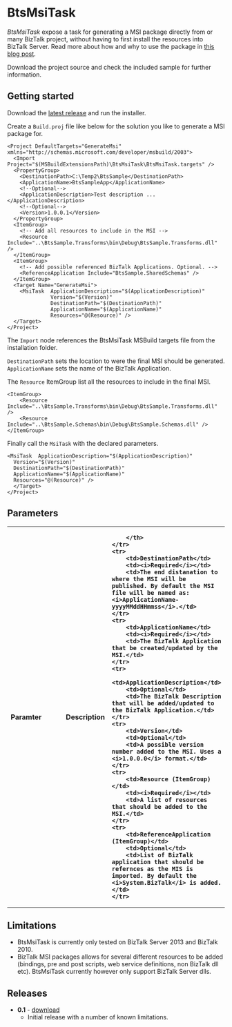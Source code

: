 # BtsMsiTask #
*BtsMsiTask* expose a task for generating a MSI package directly from or many BizTalk project, without having to first install the resources into BizTalk Server. Read more about how and why to use the package in [this blog post](http://www.richardhallgren.com/export-biztalk-server-msi-packages-directly-from-visual-studio-using-btsmsitask/).

Download the project source and check the included sample for further information.

## Getting started ##
Download the [latest release](http://blogblob.blob.core.windows.net/btsmsitask/BtsMsiTask-0.1.exe) and run the installer.

Create a `Build.proj` file like below for the solution you like to generate a MSI package for.

	<Project DefaultTargets="GenerateMsi" xmlns="http://schemas.microsoft.com/developer/msbuild/2003">
	  <Import Project="$(MSBuildExtensionsPath)\BtsMsiTask\BtsMsiTask.targets" />
	  <PropertyGroup>
	    <DestinationPath>C:\Temp2\BtsSample</DestinationPath>
	    <ApplicationName>BtsSampleApp</ApplicationName>
	    <!--Optional-->
	    <ApplicationDescription>Test description ...</ApplicationDescription>
	    <!--Optional-->
	    <Version>1.0.0.1</Version>
	  </PropertyGroup>
	  <ItemGroup>
		<!-- Add all resources to include in the MSI -->
	    <Resource Include="..\BtsSample.Transforms\bin\Debug\BtsSample.Transforms.dll" />
	  </ItemGroup>
	  <ItemGroup>
		<!-- Add possible referenced BizTalk Applications. Optional. -->
	    <ReferenceApplication Include="BtsSample.SharedSchemas" />
	  </ItemGroup>
	  <Target Name="GenerateMsi">
	    <MsiTask  ApplicationDescription="$(ApplicationDescription)"
	              Version="$(Version)"
	              DestinationPath="$(DestinationPath)"
	              ApplicationName="$(ApplicationName)"
	              Resources="@(Resource)" />
	  </Target>
	</Project>

	 
The `Import` node references the BtsMsiTask MSBuild targets file from the installation folder.

`DestinationPath` sets the location to were the final MSI should be generated. `ApplicationName` sets the name of the BizTalk Application. 

The `Resource` ItemGroup list all the resources to include in the final MSI.

    <ItemGroup>
		<Resource Include="..\BtsSample.Transforms\bin\Debug\BtsSample.Transforms.dll" />
 		<Resource Include="..\BtsSample.Schemas\bin\Debug\BtsSample.Schemas.dll" />
	</ItemGroup>

Finally call the `MsiTask` with the declared parameters.

    <MsiTask  ApplicationDescription="$(ApplicationDescription)"
      Version="$(Version)"
      DestinationPath="$(DestinationPath)" 
      ApplicationName="$(ApplicationName)" 
      Resources="@(Resource)" />
      </Target>
    </Project> 


## Parameters ##
<table border="0" cellpadding="3" cellspacing="0" width="90%" id="tasksTable">
	<tr>
		<th align="left" width="190">
        Paramter
        </th>
        <th align="left">
            Description
        </th>
        <th align="left">
            
        </th>
    </tr>
    <tr>
		<td>DestinationPath</td>
		<td><i>Required</i></td>
		<td>The end distanation to where the MSI will be published. By default the MSI file will be named as: <i>ApplicationName-yyyyMMddHHmmss</i>.</td>
	</tr>
    <tr>
		<td>ApplicationName</td>
		<td><i>Required</i></td>
		<td>The BizTalk Application that be created/updated by the MSI.</td>
	</tr>
    <tr>
		<td>ApplicationDescription</td>
		<td>Optional</td>
		<td>The BizTalk Description that will be added/updated to the BizTalk Application.</td>
	</tr>
    <tr>
		<td>Version</td>
		<td>Optional</td>
		<td>A possible version number added to the MSI. Uses a <i>1.0.0.0</i> format.</td>
	</tr>
    <tr>
		<td>Resource (ItemGroup)</td>
		<td><i>Required</i></td>
		<td>A list of resources that should be added to the MSI.</td>
	</tr>
    <tr>
		<td>ReferenceApplication (ItemGroup)</td>
		<td>Optional</td>
		<td>List of BizTalk application that should be refernces as the MIS is imported. By default the <i>System.BizTalk</i> is added.</td>
	</tr>
</table>
 
## Limitations  ##
- BtsMsiTask is currently only tested on BizTalk Server 2013 and BizTalk 2010.
- BizTalk MSI packages allows for several different resources to be added (bindings, pre and post scripts, web service definitions, non BizTalk dll etc). BtsMsiTask currently however only support BizTalk Server dlls.  

## Releases ##
- **0.1** - [download](http://blogblob.blob.core.windows.net/btsmsitask/BtsMsiTask-0.1.exe)
	- Initial release with a number of known limitations. 

